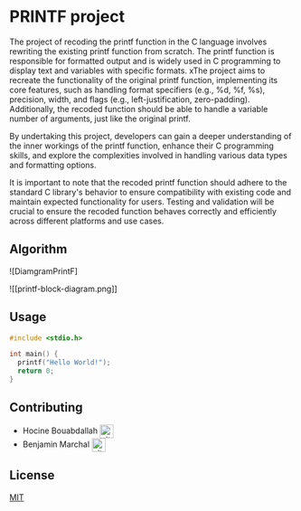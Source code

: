 # PRINTF project

The project of recoding the printf function in the C language involves rewriting the existing printf function from scratch. The printf function is responsible for formatted output and is widely used in C programming to display text and variables with specific formats.
xThe project aims to recreate the functionality of the original printf function, implementing its core features, such as handling format specifiers (e.g., %d, %f, %s), precision, width, and flags (e.g., left-justification, zero-padding). Additionally, the recoded function should be able to handle a variable number of arguments, just like the original printf.

By undertaking this project, developers can gain a deeper understanding of the inner workings of the printf function, enhance their C programming skills, and explore the complexities involved in handling various data types and formatting options.

It is important to note that the recoded printf function should adhere to the standard C library's behavior to ensure compatibility with existing code and maintain expected functionality for users. Testing and validation will be crucial to ensure the recoded function behaves correctly and efficiently across different platforms and use cases.

## Algorithm
![DiamgramPrintF]

![[printf-block-diagram.png]]

## Usage

```c
#include <stdio.h>

int main() {
  printf("Hello World!");
  return 0;
}
```





## Contributing
* Hocine Bouabdallah <a href="https://github.com/HB74C21" rel="nofollow"><img align="center" alt="github" src="https://www.vectorlogo.zone/logos/github/github-tile.svg" height="24" /></a>
* Benjamin Marchal <a href="https://github.com/Groinkb" rel="nofollow"><img align="center" alt="github" src="https://www.vectorlogo.zone/logos/github/github-tile.svg" height="24" /></a>


## License

[MIT](https://choosealicense.com/licenses/mit/)